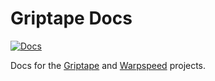 # Griptape Docs

[![Docs](https://readthedocs.org/projects/griptape/badge/)](https://griptape.readthedocs.io)

Docs for the [Griptape](https://github.com/griptape-ai/griptape-core) and [Warpspeed](https://github.com/griptape-ai/warpspeed) projects.